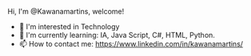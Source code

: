 Hi, I'm @Kawanamartins, welcome!
- 👀 I'm interested in Technology
- 🌱 I'm currently learning: IA, Java Script, C#, HTML, Python.
- 📫 How to contact me: https://www.linkedin.com/in/kawanamartins/
